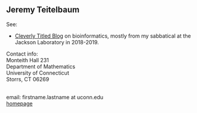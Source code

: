 ## Jeremy Teitelbaum

See:
- [Cleverly Titled Blog](https://jeremy9959.github.io/Blog) on bioinformatics, mostly from my sabbatical at the Jackson Laboratory in 2018-2019.


Contact info:<br>
Monteith Hall 231<br>
Department of Mathematics<br>
University of Connecticut<br>
Storrs, CT 06269<br>
<br>

email: firstname.lastname at uconn.edu<br>
[homepage](https://teitelbaum.math.uconn.edu)
